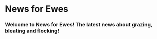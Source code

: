 # News for Ewes

### Welcome to News for Ewes! The latest news about grazing, bleating and flocking!
